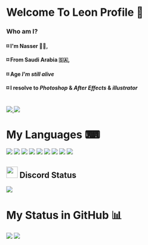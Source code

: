 # Welcome To Leon Profile 👋
### Who am I?
#### ⌑ I'm Nasser 🙋‍♂️,
#### ⌑ From Saudi Arabia 🇸🇦,
#### ⌑ Age *I'm still alive*
#### ⌑ I resolve to *Photoshop* & *After Effects* & *illustrator*
#
<a href="https://github.com/ileonDev?tab=followers">
  <img src="https://img.shields.io/github/followers/ileonDev">
</a>
<a href="https://github.com/ileon1">
   <img src="https://komarev.com/ghpvc/?username=ileonDev">
</a>

<h1>My Languages ⌨</h1>
<div align="left" >
<img src="https://img.icons8.com/color/48/000000/javascript.png" />
<img src="https://img.icons8.com/color/48/000000/python--v1.png"/>
<img src="https://img.icons8.com/color/48/000000/html-5--v1.png"/>
<img src="https://img.icons8.com/color/48/000000/css3.png"/>
<img src="https://img.icons8.com/color/48/000000/nodejs.png"/>
<img src="https://img.icons8.com/color/48/000000/react-native.png"/>
<img src="https://img.icons8.com/color/50/000000/mongodb.png"/>
<img src="https://img.icons8.com/fluency/48/000000/mysql-logo.png"/>
<img src="https://img.icons8.com/color/48/000000/git.png"/>        
</div>
<h2><img src="https://cdn.discordapp.com/attachments/876647802388750387/949681660515983380/Discord-Logo-700x394.png" height="30px"> Discord Status</h2>
<img src="https://discord.c99.nl/widget/theme-2/713207310121435187.png">
<h1>My Status in GitHub 📊</h1>
<img src="https://github-readme-stats.vercel.app/api/top-langs?username=ileonDev&show icons=true&locale=en&layout=compact&theme=synthwave">
<img src="https://github-readme-stats.vercel.app/api?username=ileonDev&show_icons=true&title_color=fcd400&text_color=9f9f9f&bg_color=111216&hide_border=true&icon_color=fcd400&hide_title=true&count_private=true">
